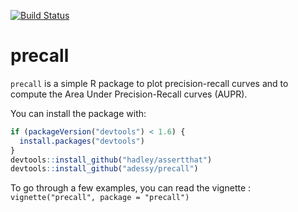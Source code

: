 [![Build Status](https://travis-ci.org/adessy/precall.svg?branch=master)](https://travis-ci.org/adessy/precall)

precall
=======

`precall` is a simple R package to plot precision-recall curves and to compute the Area Under Precision-Recall curves (AUPR).

You can install the package with:

``` r
if (packageVersion("devtools") < 1.6) {
  install.packages("devtools")
}
devtools::install_github("hadley/assertthat")
devtools::install_github("adessy/precall")
```

To go through a few examples, you can read the vignette : `vignette("precall", package = "precall")`
